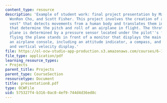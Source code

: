 ```yaml
---
content_type: resource
description: 'Example of student work: final project presentation by Mariela Buchin,
  WonRon Cho, and Scott Fisher. This project involves the creation of a "smart flight
  vest" that detects movements from a human body and translates them into parameters
  that determine the pitch and roll of an airplane in flight. The throttle of the
  plane is determined by a pressure sensor located under the pilot''s foot. The pilot
  flying the plane stands in front of a monitor that displays the main features of
  an airplane console, including an attitude indicator, a compass, and an altitude
  and vertical velocity display.'
file: https://ol-ocw-studio-app-production.s3.amazonaws.com/courses/6-111-introductory-digital-systems-laboratory-spring-2006/575327f4b3160ac04ef9744d4d36ed8c_presentation8.pdf
file_type: application/pdf
learning_resource_types:
- Projects
parent_title: Projects
parent_type: CourseSection
resourcetype: Document
title: presentation8.pdf
type: OCWFile
uid: 575327f4-b316-0ac0-4ef9-744d4d36ed8c
---
```

